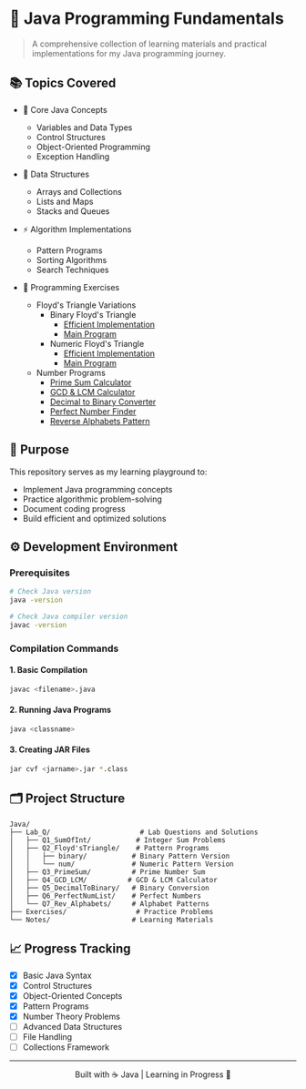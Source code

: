 # 🎯 Java Programming Fundamentals

> A comprehensive collection of learning materials and practical implementations for my Java programming journey.

## 📚 Topics Covered

- 🌟 Core Java Concepts
  - Variables and Data Types
  - Control Structures
  - Object-Oriented Programming
  - Exception Handling

- 🔄 Data Structures
  - Arrays and Collections
  - Lists and Maps
  - Stacks and Queues

- ⚡ Algorithm Implementations
  - Pattern Programs
  - Sorting Algorithms
  - Search Techniques

- 🎯 Programming Exercises
  - Floyd's Triangle Variations
    - Binary Floyd's Triangle
      - [Efficient Implementation](https://github.com/AriajSarkar/Java/blob/main/Lab_Q/Q2_Floyd'sTriangle/binary/efficient.java)
      - [Main Program](https://github.com/AriajSarkar/Java/blob/main/Lab_Q/Q2_Floyd'sTriangle/binary/main.java)
    - Numeric Floyd's Triangle
      - [Efficient Implementation](https://github.com/AriajSarkar/Java/blob/main/Lab_Q/Q2_Floyd'sTriangle/num/efficient.java)
      - [Main Program](https://github.com/AriajSarkar/Java/blob/main/Lab_Q/Q2_Floyd'sTriangle/num/main.java)
  - Number Programs
    - [Prime Sum Calculator](https://github.com/AriajSarkar/Java/blob/main/Lab_Q/Q3_PrimeSum/main.java)
    - [GCD & LCM Calculator](https://github.com/AriajSarkar/Java/blob/main/Lab_Q/Q4_GCD_LCM/main.java)
    - [Decimal to Binary Converter](https://github.com/AriajSarkar/Java/blob/main/Lab_Q/Q5_DecimalToBinary/main.java)
    - [Perfect Number Finder](https://github.com/AriajSarkar/Java/blob/main/Lab_Q/Q6_PerfectNumList/main.java)
    - [Reverse Alphabets Pattern](https://github.com/AriajSarkar/Java/blob/main/Lab_Q/Q7_Rev_Alphabets/main.java)

## 🎯 Purpose

This repository serves as my learning playground to:
- Implement Java programming concepts
- Practice algorithmic problem-solving
- Document coding progress
- Build efficient and optimized solutions

## ⚙️ Development Environment

### Prerequisites
```bash
# Check Java version
java -version

# Check Java compiler version
javac -version
```

### Compilation Commands

#### 1. Basic Compilation
```bash
javac <filename>.java
```

#### 2. Running Java Programs
```bash
java <classname>
```

#### 3. Creating JAR Files
```bash
jar cvf <jarname>.jar *.class
```

## 🗂️ Project Structure

```
Java/
├── Lab_Q/                      # Lab Questions and Solutions
│   ├── Q1_SumOfInt/           # Integer Sum Problems
│   ├── Q2_Floyd'sTriangle/    # Pattern Programs
│   │   ├── binary/           # Binary Pattern Version
│   │   └── num/              # Numeric Pattern Version
│   ├── Q3_PrimeSum/          # Prime Number Sum
│   ├── Q4_GCD_LCM/          # GCD & LCM Calculator
│   ├── Q5_DecimalToBinary/   # Binary Conversion
│   ├── Q6_PerfectNumList/    # Perfect Numbers
│   └── Q7_Rev_Alphabets/     # Alphabet Patterns
├── Exercises/                 # Practice Problems
└── Notes/                    # Learning Materials
```

## 📈 Progress Tracking

- [x] Basic Java Syntax
- [x] Control Structures
- [x] Object-Oriented Concepts
- [x] Pattern Programs
- [x] Number Theory Problems
- [ ] Advanced Data Structures
- [ ] File Handling
- [ ] Collections Framework

---
<div align="center">
Built with ☕ Java | Learning in Progress 🚀
</div>
